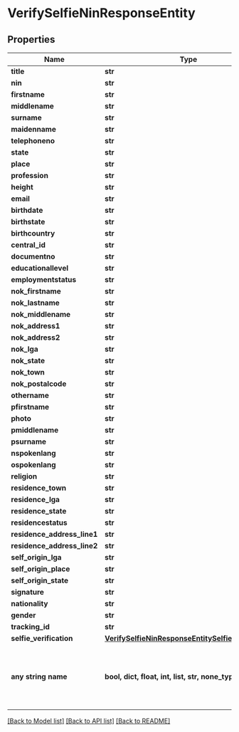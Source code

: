# VerifySelfieNinResponseEntity


## Properties
Name | Type | Description | Notes
------------ | ------------- | ------------- | -------------
**title** | **str** |  | [optional] 
**nin** | **str** |  | [optional] 
**firstname** | **str** |  | [optional] 
**middlename** | **str** |  | [optional] 
**surname** | **str** |  | [optional] 
**maidenname** | **str** |  | [optional] 
**telephoneno** | **str** |  | [optional] 
**state** | **str** |  | [optional] 
**place** | **str** |  | [optional] 
**profession** | **str** |  | [optional] 
**height** | **str** |  | [optional] 
**email** | **str** |  | [optional] 
**birthdate** | **str** |  | [optional] 
**birthstate** | **str** |  | [optional] 
**birthcountry** | **str** |  | [optional] 
**central_id** | **str** |  | [optional] 
**documentno** | **str** |  | [optional] 
**educationallevel** | **str** |  | [optional] 
**employmentstatus** | **str** |  | [optional] 
**nok_firstname** | **str** |  | [optional] 
**nok_lastname** | **str** |  | [optional] 
**nok_middlename** | **str** |  | [optional] 
**nok_address1** | **str** |  | [optional] 
**nok_address2** | **str** |  | [optional] 
**nok_lga** | **str** |  | [optional] 
**nok_state** | **str** |  | [optional] 
**nok_town** | **str** |  | [optional] 
**nok_postalcode** | **str** |  | [optional] 
**othername** | **str** |  | [optional] 
**pfirstname** | **str** |  | [optional] 
**photo** | **str** |  | [optional] 
**pmiddlename** | **str** |  | [optional] 
**psurname** | **str** |  | [optional] 
**nspokenlang** | **str** |  | [optional] 
**ospokenlang** | **str** |  | [optional] 
**religion** | **str** |  | [optional] 
**residence_town** | **str** |  | [optional] 
**residence_lga** | **str** |  | [optional] 
**residence_state** | **str** |  | [optional] 
**residencestatus** | **str** |  | [optional] 
**residence_address_line1** | **str** |  | [optional] 
**residence_address_line2** | **str** |  | [optional] 
**self_origin_lga** | **str** |  | [optional] 
**self_origin_place** | **str** |  | [optional] 
**self_origin_state** | **str** |  | [optional] 
**signature** | **str** |  | [optional] 
**nationality** | **str** |  | [optional] 
**gender** | **str** |  | [optional] 
**tracking_id** | **str** |  | [optional] 
**selfie_verification** | [**VerifySelfieNinResponseEntitySelfieVerification**](VerifySelfieNinResponseEntitySelfieVerification.md) |  | [optional] 
**any string name** | **bool, dict, float, int, list, str, none_type** | any string name can be used but the value must be the correct type | [optional]

[[Back to Model list]](../README.md#documentation-for-models) [[Back to API list]](../README.md#documentation-for-api-endpoints) [[Back to README]](../README.md)


